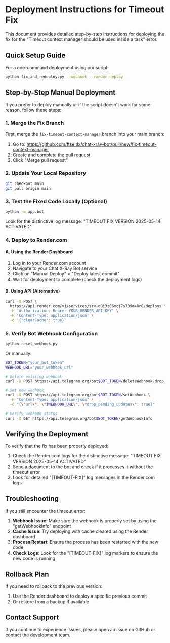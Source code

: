 # Deployment Instructions for Timeout Fix

This document provides detailed step-by-step instructions for deploying the fix for the "Timeout context manager should be used inside a task" error.

## Quick Setup Guide

For a one-command deployment using our script:

```bash
python fix_and_redeploy.py --webhook --render-deploy
```

## Step-by-Step Manual Deployment

If you prefer to deploy manually or if the script doesn't work for some reason, follow these steps:

### 1. Merge the Fix Branch

First, merge the `fix-timeout-context-manager` branch into your main branch:

1. Go to: https://github.com/ftseitlx/chat-xray-bot/pull/new/fix-timeout-context-manager
2. Create and complete the pull request
3. Click "Merge pull request"

### 2. Update Your Local Repository

```bash
git checkout main
git pull origin main
```

### 3. Test the Fixed Code Locally (Optional)

```bash
python -m app.bot
```

Look for the distinctive log message: "TIMEOUT FIX VERSION 2025-05-14 ACTIVATED"

### 4. Deploy to Render.com

#### A. Using the Render Dashboard

1. Log in to your Render.com account
2. Navigate to your Chat X-Ray Bot service
3. Click on "Manual Deploy" > "Deploy latest commit"
4. Wait for deployment to complete (check the deployment logs)

#### B. Using API (Alternative)

```bash
curl -X POST \
  https://api.render.com/v1/services/srv-d0i3t06mcj7s739m48r0/deploys \
  -H 'Authorization: Bearer YOUR_RENDER_API_KEY' \
  -H 'Content-Type: application/json' \
  -d '{"clearCache": true}'
```

### 5. Verify Bot Webhook Configuration

```bash
python reset_webhook.py
```

Or manually:

```bash
BOT_TOKEN="your_bot_token"
WEBHOOK_URL="your_webhook_url"

# Delete existing webhook
curl -X POST https://api.telegram.org/bot$BOT_TOKEN/deleteWebhook?drop_pending_updates=true

# Set new webhook
curl -X POST https://api.telegram.org/bot$BOT_TOKEN/setWebhook \
  -H "Content-Type: application/json" \
  -d "{\"url\": \"$WEBHOOK_URL\", \"drop_pending_updates\": true}"

# Verify webhook status
curl -X GET https://api.telegram.org/bot$BOT_TOKEN/getWebhookInfo
```

## Verifying the Deployment

To verify that the fix has been properly deployed:

1. Check the Render.com logs for the distinctive message: "TIMEOUT FIX VERSION 2025-05-14 ACTIVATED"
2. Send a document to the bot and check if it processes it without the timeout error
3. Look for detailed "[TIMEOUT-FIX]" log messages in the Render.com logs

## Troubleshooting

If you still encounter the timeout error:

1. **Webhook Issue**: Make sure the webhook is properly set by using the "getWebhookInfo" endpoint
2. **Cache Issue**: Try deploying with cache cleared using the Render dashboard
3. **Process Restart**: Ensure the process has been restarted with the new code
4. **Check Logs**: Look for the "[TIMEOUT-FIX]" log markers to ensure the new code is running

## Rollback Plan

If you need to rollback to the previous version:

1. Use the Render dashboard to deploy a specific previous commit
2. Or restore from a backup if available

## Contact Support

If you continue to experience issues, please open an issue on GitHub or contact the development team. 